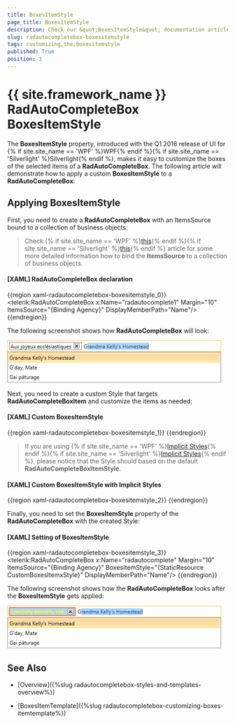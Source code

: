 ```yaml
---
title: BoxesItemStyle
page_title: BoxesItemStyle
description: Check our &quot;BoxesItemStyle&quot; documentation article for the RadAutoCompleteBox {{ site.framework_name }} control.
slug: radautocompletebox-boxesitemstyle
tags: customizing,the,boxesitemstyle
published: True
position: 3
---
```


# {{ site.framework_name }} RadAutoCompleteBox BoxesItemStyle

The __BoxesItemStyle__ property, introduced with the Q1 2016 release of UI for {% if site.site_name == 'WPF' %}WPF{% endif %}{% if site.site_name == 'Silverlight' %}Silverlight{% endif %}, makes it easy to customize the boxes of the selected items of a  __RadAutoCompleteBox__. The following article will demonstrate how to apply a custom __BoxesItemStyle__ to a __RadAutoCompleteBox__.

## Applying BoxesItemStyle

First, you need to create a __RadAutoCompleteBox__ with an ItemsSource bound to a collection of business objects:

>Check {% if site.site_name == 'WPF' %}[this](https://docs.telerik.com/devtools/wpf/controls/radautocompletebox/populating-with-data/binding-to-object.html){% endif %}{% if site.site_name == 'Silverlight' %}[this](https://docs.telerik.com/devtools/silverlight/controls/radautocompletebox/populating-with-data/binding-to-object.html){% endif %} article for some more detailed information how to bind the __ItemsSource__ to a collection of business objects.

#### __[XAML] RadAutoCompleteBox declaration__

{{region xaml-radautocompletebox-boxesitemstyle_0}}
	<telerik:RadAutoCompleteBox x:Name="radautocomplete1" Margin="10" ItemsSource="{Binding Agency}" DisplayMemberPath="Name"/>
{{endregion}}

The following screenshot shows how __RadAutoCompleteBox__ will look:

![radautocompletebox-boxesitemstyle-1](images/radautocompletebox-boxesitemstyle-1.png)

Next, you need to create a custom Style that targets __RadAutoCompleteBoxItem__ and customize the items as needed:

#### __[XAML] Custom BoxesItemStyle__

{{region xaml-radautocompletebox-boxesitemstyle_1}}
	<Style TargetType="telerik:RadAutoCompleteBoxItem" x:Key="CustomBoxesItemxStyle">
	  <Setter Property="Foreground" Value="Yellow" />
	  <Setter Property="Background" Value="LightBlue" />
	  <Setter Property="FontFamily" Value="Calibri" />
	  <Setter Property="FontSize" Value="14" />
	  <Setter Property="BorderThickness" Value="1" />
	  <Setter Property="BorderBrush" Value="Red" />
	</Style>
{{endregion}}

>If you are using {% if site.site_name == 'WPF' %}[Implicit Styles](https://docs.telerik.com/devtools/wpf/styling-and-appearance/styling-apperance-implicit-styles-overview){% endif %}{% if site.site_name == 'Silverlight' %}[Implicit Styles](https://docs.telerik.com/devtools/silverlight/styling-and-appearance/styling-apperance-implicit-styles-overview){% endif %}, please notice that the Style should based on the default __RadAutoCompleteBoxItemStyle__.

#### __[XAML] Custom BoxesItemStyle with Implicit Styles__

{{region xaml-radautocompletebox-boxesitemstyle_2}}
	<Style TargetType="telerik:RadAutoCompleteBoxItem" x:Key="CustomBoxesItemxStyle1" BasedOn="{StaticResource RadAutoCompleteBoxItemStyle}">
	  <Setter Property="Foreground" Value="Yellow" />
	  <Setter Property="Background" Value="LightBlue" />
	  <Setter Property="FontFamily" Value="Calibri" />
	  <Setter Property="FontSize" Value="14" />
	  <Setter Property="BorderThickness" Value="1" />
	  <Setter Property="BorderBrush" Value="Red" />
	</Style>
{{endregion}}

Finally, you need to set the __BoxesItemStyle__ property of the __RadAutoCompleteBox__ with the created Style:

#### __[XAML] Setting of BoxesItemStyle__

{{region xaml-radautocompletebox-boxesitemstyle_3}}
	<telerik:RadAutoCompleteBox x:Name="radautocomplete" Margin="10"
	                                ItemsSource="{Binding Agency}"
	                                BoxesItemStyle="{StaticResource CustomBoxesItemxStyle}"
	                                DisplayMemberPath="Name"/>
{{endregion}}

The following screenshot shows how the __RadAutoCompleteBox__ looks after the __BoxesItemStyle__ gets applied:

![radautocompletebox-radautocompletebox-boxesitemstyle-2](images/radautocompletebox-boxesitemstyle-2.png)

## See Also

 * [Overview]({%slug radautocompletebox-styles-and-templates-overview%})
 
 * [BoxesItemTemplate]({%slug radautocompletebox-customizing-boxes-itemtemplate%})
